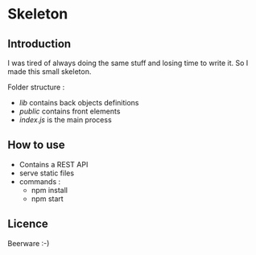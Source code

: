 # Skeleton

## Introduction

I was tired of always doing the same stuff and losing time to write it.
So I made this small skeleton.

Folder structure :
* _lib_ contains back objects definitions
* _public_ contains front elements
* _index.js_ is the main process

## How to use

* Contains a REST API
* serve static files
* commands :
    * npm install
    * npm start

## Licence

Beerware :-)
